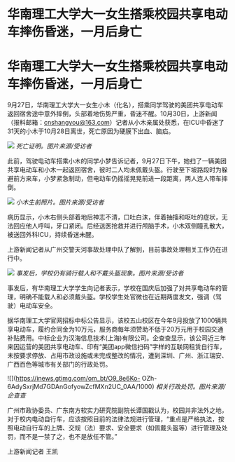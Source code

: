 # 华南理工大学大一女生搭乘校园共享电动车摔伤昏迷，一月后身亡

# 华南理工大学大一女生搭乘校园共享电动车摔伤昏迷，一月后身亡

9月27日，华南理工大学大一女生小木（化名），搭乘同学驾驶的美团共享电动车返回宿舍途中意外摔倒，头部着地伤势严重，昏迷不醒。10月30日，上游新闻（报料邮箱：cnshangyou@163.com）记者从小木亲属处获悉，在ICU中昏迷了31天的小木于10月28日离世，死亡原因为硬膜下出血、脑疝。

![](https://inews.gtimg.com/om_bt/OjtEAOVYXrbp7s3OB1hVJra_6rDidroj7_HnImVgCuMIEAA/1000)
_死亡证明。图片来源/受访者_

此前，驾驶电动车搭乘小木的同学小梦告诉记者，9月27日下午，她扫了一辆美团共享电动车和小木一起返回宿舍，彼时二人均未佩戴头盔。行驶至下坡路段时为躲避前方来车，小梦紧急制动，但电动车仍摇摇晃晃前进一段距离，两人连人带车摔倒。

![](https://inews.gtimg.com/om_bt/OZBV4tZz5iaWmGUbLNvnzMNyqKLFzof8L0ujOFs1abKz4AA/1000)
_小木生前照片。图片来源/受访者_

病历显示，小木右侧头部着地后神志不清，口吐白沫，伴着抽搐和呕吐的症状，无法回应他人呼叫，牙口紧闭。后经送医抢救并进行颅脑手术，小木双侧瞳孔散大，被送回外科ICU，持续昏迷未醒。

上游新闻记者从广州交警天河事故处理中队了解到，目前事故处理相关工作仍在进行中。

![](https://inews.gtimg.com/om_bt/ORL36ORw9yqkIsXXfCbKc4RCgPcCM8g8IXtGGJoSXdxhQAA/1000)
_事发后，学校仍有骑行载人和不戴头盔现象。图片来源/受访者_

事发后，有华南理工大学学生向记者表示，学校在国庆后加强了对共享电动车的管理，明确不能载人和必须戴头盔。学校学生处官微也在近期两度发文，强调（驾驶）电动车安全。

据华南理工大学官网招标中标公告显示，该校五山校区在今年9月投放了1000辆共享电动车，履约合同金为10万元，服务商每年须赞助不低于20万元用于校园交通补贴费用。中标企业为汉海信息技术(上海)有限公司。企查查显示，该公司近三年来因运营的美团共享电动车、印有“美团app微信扫码”字样的互联网租赁自行车，未按要求停放、占用市政设施或未完成整改的情况，遭到深圳、广州、浙江瑞安、广西百色等城市有关部门的行政处罚。

![](https://inews.gtimg.com/om_bt/O9_8e6Ko-
OZh-6AdySxrjMd7GDAnGofyowZcfMXn2UC_0AA/1000) _相关行政处罚。图片来源/企查查_

广州市政协委员、广东南方软实力研究院副院长谭国戳认为，校园并非法外之地，对于校内电动自行车，应该按照目前的法律法规进行管理，“重点是严格执法，按照电动自行车的上牌、交规（法）要求、安全要求（如佩戴头盔等）进行管理及处罚，而不是一禁了之，也不是放任不管。”

上游新闻记者 王凯

